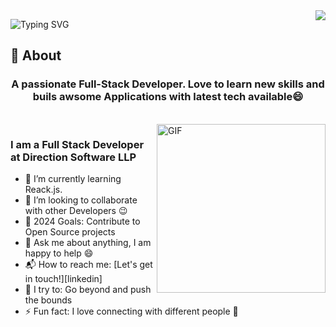 <img align="right" src="https://visitor-badge.laobi.icu/badge?page_id=vinay27590.vinay27590" />

![Typing SVG](https://readme-typing-svg.herokuapp.com?font=Architects+Daughter&color=000000&size=30&lines=Hey!+It's+Vinay!+👋;I'm+a+Front+End+Developer;I'm+a+Back+End+Developer;I'm+a+Full+Stack+Developer)
<!-- <h1 align="center">Hi 👋, I'm Vinay Chouhan</h1> -->

## 🧐 About

<h3 align="center">A passionate Full-Stack Developer. Love to learn new skills and buils awsome Applications with latest tech available😄
</h3>

<br>

<img align="right" margin-top="20px" height="270px" alt="GIF" src="https://cdn.dribbble.com/users/1059583/screenshots/4171367/coding-freak.gif" />

### I am a Full Stack Developer at Direction Software LLP
- 🌱 I’m currently learning Reack.js.
- 👯 I’m looking to collaborate with other Developers :wink:
- 🥅 2024 Goals: Contribute to Open Source projects
- 💬 Ask me about anything, I am happy to help :smile:
- 📬 How to reach me: [Let's get in touch!][linkedin]
- 🧗 I try to: Go beyond and push the bounds
- ⚡ Fun fact: I love connecting with different people :raised_hands:



